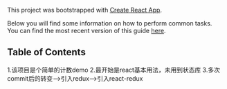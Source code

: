 This project was bootstrapped with [Create React App](https://github.com/facebookincubator/create-react-app).

Below you will find some information on how to perform common tasks.<br>
You can find the most recent version of this guide [here](https://github.com/facebookincubator/create-react-app/blob/master/packages/react-scripts/template/README.md).

## Table of Contents
1.该项目是个简单的计数demo
2.最开始是react基本用法，未用到状态库
3.多次commit后的转变-->引入redux-->引入react-redux
